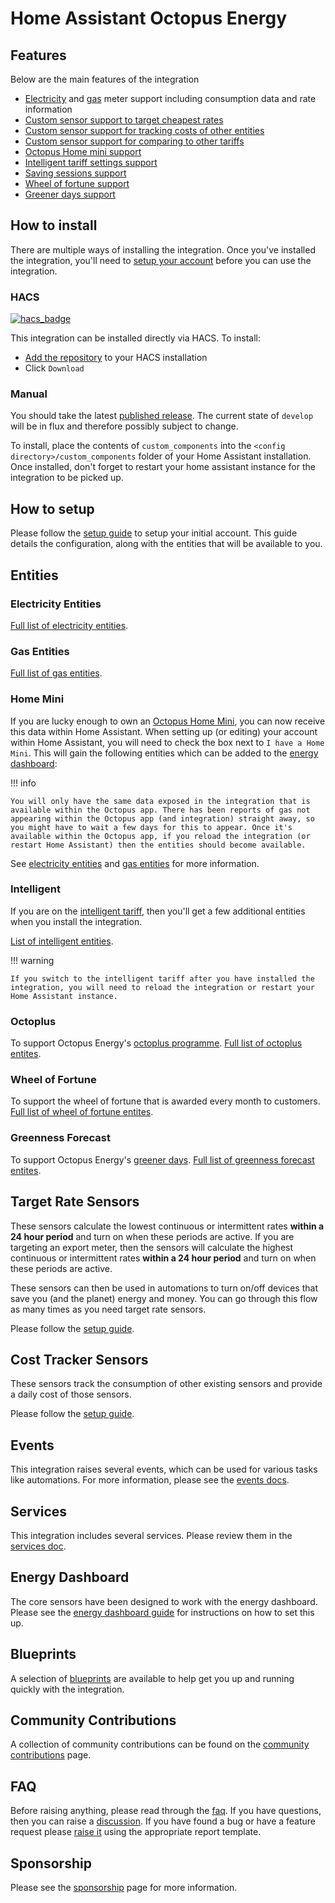 # Home Assistant Octopus Energy

## Features

Below are the main features of the integration

* [Electricity](./entities/electricity.md) and [gas](./entities/gas.md) meter support including consumption data and rate information
* [Custom sensor support to target cheapest rates](./setup/target_rate.md)
* [Custom sensor support for tracking costs of other entities](./setup/cost_tracker.md)
* [Custom sensor support for comparing to other tariffs](./setup/tariff_comparison.md)
* [Octopus Home mini support](./setup/account.md#home-mini)
* [Intelligent tariff settings support](./entities/intelligent.md)
* [Saving sessions support](./entities/octoplus.md#saving-sessions)
* [Wheel of fortune support](./entities/wheel_of_fortune.md)
* [Greener days support](./entities/greenness_forecast.md)

## How to install

There are multiple ways of installing the integration. Once you've installed the integration, you'll need to [setup your account](#how-to-setup) before you can use the integration.

### HACS

[![hacs_badge](https://img.shields.io/badge/HACS-Default-41BDF5.svg?style=for-the-badge)](https://github.com/hacs/integration)

This integration can be installed directly via HACS. To install:

* [Add the repository](https://my.home-assistant.io/redirect/hacs_repository/?owner=BottlecapDave&repository=homeassistant-octopusenergy&category=integration) to your HACS installation
* Click `Download`

### Manual

You should take the latest [published release](https://github.com/BottlecapDave/HomeAssistant-OctopusEnergy/releases). The current state of `develop` will be in flux and therefore possibly subject to change.

To install, place the contents of `custom_components` into the `<config directory>/custom_components` folder of your Home Assistant installation. Once installed, don't forget to restart your home assistant instance for the integration to be picked up.

## How to setup

Please follow the [setup guide](./setup/account.md) to setup your initial account. This guide details the configuration, along with the entities that will be available to you.

## Entities

### Electricity Entities

[Full list of electricity entities](./entities/electricity.md).

### Gas Entities

[Full list of gas entities](./entities/gas.md).

### Home Mini

If you are lucky enough to own an [Octopus Home Mini](https://octopus.energy/blog/octopus-home-mini/), you can now receive this data within Home Assistant. When setting up (or editing) your account within Home Assistant, you will need to check the box next to `I have a Home Mini`. This will gain the following entities which can be added to the [energy dashboard](https://www.home-assistant.io/blog/2021/08/04/home-energy-management/):

!!! info

    You will only have the same data exposed in the integration that is available within the Octopus app. There has been reports of gas not appearing within the Octopus app (and integration) straight away, so you might have to wait a few days for this to appear. Once it's available within the Octopus app, if you reload the integration (or restart Home Assistant) then the entities should become available.

See [electricity entities](./entities/electricity.md#home-mini-entities) and [gas entities](./entities/gas.md#home-mini-entities) for more information.

### Intelligent

If you are on the [intelligent tariff](https://octopus.energy/smart/intelligent-octopus/), then you'll get a few additional entities when you install the integration. 

[List of intelligent entities](./entities/intelligent.md).

!!! warning
    
    If you switch to the intelligent tariff after you have installed the integration, you will need to reload the integration or restart your Home Assistant instance.

### Octoplus

To support Octopus Energy's [octoplus programme](https://octopus.energy/octoplus/). [Full list of octoplus entites](./entities/octoplus.md).

### Wheel of Fortune

To support the wheel of fortune that is awarded every month to customers. [Full list of wheel of fortune entites](./entities/wheel_of_fortune.md).

### Greenness Forecast

To support Octopus Energy's [greener days](https://octopus.energy/smart/greener-days/). [Full list of greenness forecast entites](./entities/greenness_forecast.md).

## Target Rate Sensors

These sensors calculate the lowest continuous or intermittent rates **within a 24 hour period** and turn on when these periods are active. If you are targeting an export meter, then the sensors will calculate the highest continuous or intermittent rates **within a 24 hour period** and turn on when these periods are active.

These sensors can then be used in automations to turn on/off devices that save you (and the planet) energy and money. You can go through this flow as many times as you need target rate sensors.

Please follow the [setup guide](./setup/target_rate.md).

## Cost Tracker Sensors

These sensors track the consumption of other existing sensors and provide a daily cost of those sensors.

Please follow the [setup guide](./setup/cost_tracker.md).

## Events

This integration raises several events, which can be used for various tasks like automations. For more information, please see the [events docs](./events.md).

## Services

This integration includes several services. Please review them in the [services doc](./services.md).

## Energy Dashboard

The core sensors have been designed to work with the energy dashboard. Please see the [energy dashboard guide](./setup/energy_dashboard.md) for instructions on how to set this up.

## Blueprints

A selection of [blueprints](./blueprints.md) are available to help get you up and running quickly with the integration.

## Community Contributions

A collection of community contributions can be found on the [community contributions](./community.md) page.

## FAQ

Before raising anything, please read through the [faq](./faq.md). If you have questions, then you can raise a [discussion](https://github.com/BottlecapDave/HomeAssistant-OctopusEnergy/discussions). If you have found a bug or have a feature request please [raise it](https://github.com/BottlecapDave/HomeAssistant-OctopusEnergy/issues) using the appropriate report template.

## Sponsorship

Please see the [sponsorship](./sponsorship.md) page for more information.
